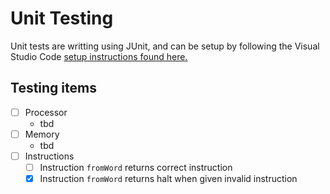 # Unit Testing

Unit tests are writting using JUnit, and can be setup by following the Visual Studio Code [setup instructions found here.](https://code.visualstudio.com/docs/java/java-testing)

## Testing items

- [ ] Processor
    - tbd
- [ ] Memory
    - tbd
- [ ] Instructions
    - [ ] Instruction `fromWord` returns correct instruction
    - [x] Instruction `fromWord` returns halt when given invalid instruction